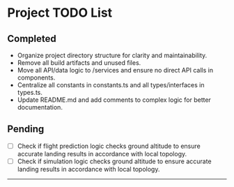 # Project TODO List

## Completed

- Organize project directory structure for clarity and maintainability.
- Remove all build artifacts and unused files.
- Move all API/data logic to /services and ensure no direct API calls in components.
- Centralize all constants in constants.ts and all types/interfaces in types.ts.
- Update README.md and add comments to complex logic for better documentation.

## Pending

- [ ] Check if flight prediction logic checks ground altitude to ensure accurate landing results in accordance with local topology.
- [ ] Check if simulation logic checks ground altitude to ensure accurate landing results in accordance with local topology.

---


